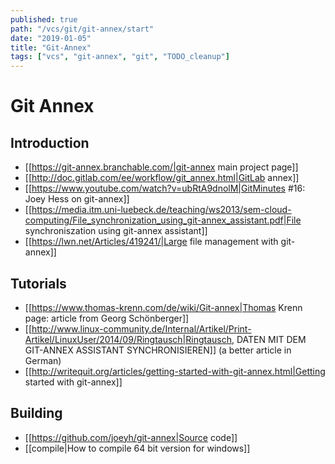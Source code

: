 ```yaml
---
published: true
path: "/vcs/git/git-annex/start"
date: "2019-01-05"
title: "Git-Annex"
tags: ["vcs", "git-annex", "git", "TODO_cleanup"]
---
```


# Git Annex

## Introduction

* [[https://git-annex.branchable.com/|git-annex main project page]]
* [[http://doc.gitlab.com/ee/workflow/git_annex.html|GitLab annex]]
* [[https://www.youtube.com/watch?v=ubRtA9dnolM|GitMinutes #16: Joey Hess on git-annex]]
* [[https://media.itm.uni-luebeck.de/teaching/ws2013/sem-cloud-computing/File_synchronization_using_git-annex_assistant.pdf|File synchroniszation using git-annex assistant]]
* [[https://lwn.net/Articles/419241/|Large file management with git-annex]]

## Tutorials

* [[https://www.thomas-krenn.com/de/wiki/Git-annex|Thomas Krenn page: article from Georg Schönberger]]
* [[http://www.linux-community.de/Internal/Artikel/Print-Artikel/LinuxUser/2014/09/Ringtausch|Ringtausch, DATEN MIT DEM GIT-ANNEX ASSISTANT SYNCHRONISIEREN]] (a better article in German)
* [[http://writequit.org/articles/getting-started-with-git-annex.html|Getting started with git-annex]]

## Building

* [[https://github.com/joeyh/git-annex|Source code]]
* [[compile|How to compile 64 bit version for windows]]
